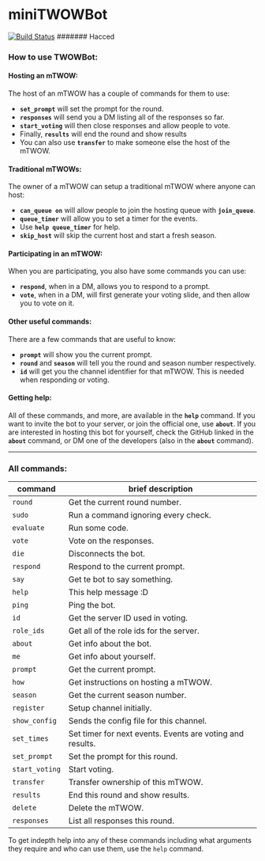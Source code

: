 # miniTWOWBot
[![Build Status](https://travis-ci.org/kcomain/TWOWBot-Hacked.svg?branch=master)](https://travis-ci.org/kcomain/TWOWBot-Hacked)
####### Hacced

### How to use TWOWBot:
#### Hosting an mTWOW:
The host of an mTWOW has a couple of commands for them to use:
* **`set_prompt`** will set the prompt for the round.
* **`responses`** will send you a DM listing all of the responses so far.
* **`start_voting`** will then close responses and allow people to vote.
* Finally, **`results`** will end the round and show results
* You can also use **`transfer`** to make someone else the host of the mTWOW.
#### Traditional mTWOWs:
The owner of a mTWOW can setup a traditional mTWOW where anyone can host:
* **`can_queue on`** will allow people to join the hosting queue with **`join_queue`**.
* **`queue_timer`** will allow you to set a timer for the events.
* Use **`help queue_timer`** for help.
* **`skip_host`** will skip the current host and start a fresh season.
#### Participating in an mTWOW:
When you are participating, you also have some commands you can use:
* **`respond`**, when in a DM, allows you to respond to a prompt.
* **`vote`**, when in a DM, will first generate your voting slide, and then
allow you to vote on it.
#### Other useful commands:
There are a few commands that are useful to know:
* **`prompt`** will show you the current prompt.
* **`round`** and **`season`** will tell you the round and season number
respectively.
* **`id`** will get you the channel identifier for that mTWOW. This is needed
when responding or voting.
#### Getting help:
All of these commands, and more, are available in the **`help`** command.
If you want to invite the bot to your server, or join the official one, use **`about`**.
If you are interested in hosting this bot for yourself, check the GitHub linked in the **`about`** command,
or DM one of the developers (also in the **`about`** command).

---
### All commands:
| command        | brief description |
| -------------- | ----------------- |
| `round`        | Get the current round number. |
| `sudo`         | Run a command ignoring every check. |
| `evaluate`     | Run some code. |
| `vote`         | Vote on the responses. |
| `die`          | Disconnects the bot. |
| `respond`      | Respond to the current prompt. |
| `say`          | Get te bot to say something. |
| `help`         | This help message :D |
| `ping`         | Ping the bot. |
| `id`           | Get the server ID used in voting. |
| `role_ids`     | Get all of the role ids for the server. |
| `about`        | Get info about the bot. |
| `me`           | Get info about yourself. |
| `prompt`       | Get the current prompt. |
| `how`          | Get instructions on hosting a mTWOW. |
| `season`       | Get the current season number. |
| `register`     | Setup channel initially. |
| `show_config`  | Sends the config file for this channel. |
| `set_times`    | Set timer for next events.  Events are voting and results. |
| `set_prompt`   | Set the prompt for this round. |
| `start_voting` | Start voting. |
| `transfer`     | Transfer ownership of this mTWOW. |
| `results`      | End this round and show results. |
| `delete`       | Delete the mTWOW. |
| `responses`    | List all responses this round. |

To get indepth help into any of these commands including what arguments they
require and who can use them, use the `help` command.
